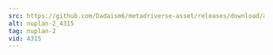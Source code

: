 ```yaml
---
src: https://github.com/Dadaism6/metadriverse-asset/releases/download/assetsv1.0.1/nuplan-2_4315.mp4
alt: nuplan-2_4315
tag: nuplan-2
vid: 4315
---
```


